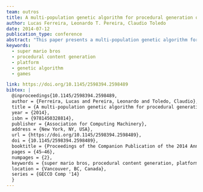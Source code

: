 ```yaml
---
team: outros
title: A multi-population genetic algorithm for procedural generation of levels for platform games
author: Lucas Ferreira, Leonardo T. Pereira, Claudio Toledo
date: 2014-07-12
publication_type: conference
abstract: "This paper presents a multi-population genetic algorithm for procedural generation of levels for platform games such as Super Mario Bros (SMB). The algorithm evolves four aspects of the game during its generations: terrain, enemies, coins and blocks. Each aspect has its own codification, population and fitness function. At the end of the evolution, the best four aspects are combined to construct the level. The method has as input a vector of parameters to configure the characteristics of each aspect. Experiments were made to evaluate the capability of the method in generating interesting levels. Results showed the method can be controlled to generate different types of levels."
keywords:
  - super mario bros
  - procedural content generation
  - platform
  - genetic algorithm
  - games

link: https://doi.org/10.1145/2598394.2598489
bibtex: |
  @inproceedings{10.1145/2598394.2598489,
  author = {Ferreira, Lucas and Pereira, Leonardo and Toledo, Claudio},
  title = {A multi-population genetic algorithm for procedural generation of levels for platform games},
  year = {2014},
  isbn = {9781450328814},
  publisher = {Association for Computing Machinery},
  address = {New York, NY, USA},
  url = {https://doi.org/10.1145/2598394.2598489},
  doi = {10.1145/2598394.2598489},
  booktitle = {Proceedings of the Companion Publication of the 2014 Annual Conference on Genetic and Evolutionary Computation},
  pages = {45–46},
  numpages = {2},
  keywords = {super mario bros, procedural content generation, platform, genetic algorithm, games},
  location = {Vancouver, BC, Canada},
  series = {GECCO Comp '14}
  }
---
```

